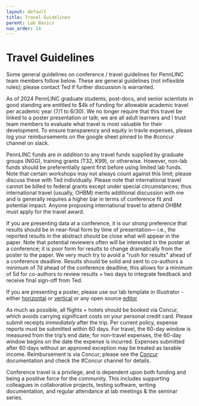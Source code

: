 ```yaml
---
layout: default
title: Travel Guidelines
parent: Lab Basics
nav_order: 14
---
```


# Travel Guidelines

Some general guidelines on conference / travel guidelines for PennLINC team members follow below.   These are general guidelines (not inflexible rules); please contact Ted if further discussion is warranted.

As of 2024 PennLINC graduate students, post-docs, and senior scientists in good standing are entitled to $4k of funding for allowable academic travel per academic year (7/1 to 6/30). We no longer require that this travel be linked to a poster presentation or talk; we are all adult learners and I trust team members to evaluate what travel is most valuable for their development.  To ensure transparency and equity in travle expenses, please log your reimbursements on the google sheet pinned to the #concur channel on slack. 

PennLINC funds are _in addition_ to any travel funds supplied by graduate groups (NGG), training grants (T32, K99), or otherwise.  However, non-lab funds should be preferentially spent first before using limited lab funds.  Note that certain workshops may not always count against this limit; please discuss these with Ted individually.  Please note that international travel cannot be billed to federal grants except under special circumstances; thus international travel (usually, OHBM) merits additional discussion with me and is generally requires a higher bar in terms of conference fit and potential impact.  Anyone proposing international travel to attend OHBM must apply for the travel award.

If you are presenting data at a conference, it is our _strong_ preference that results should be in near-final form by time of presentation— i.e., the reported results in the abstract should be close what will appear in the paper.  Note that potential reviewers often will be interested in the poster at a conference; it is poor form for results to change dramatically from the poster to the paper. We very much try to avoid a "rush for results" ahead of a conference deadline. Results should be solid and sent to co-authors a minimum of 7d ahead of the conference deadline; this allows for  a minimum of 5d for co-authors to review results + two days to integrate feedback and receive final sign-off from Ted.

If you are presenting a poster, please use our lab template in Illustrator - either [horizontal](https://github.com/PennLINC/PennLINC.github.io/raw/main/docs/LabHome/poster.ai) or [vertical](https://github.com/PennLINC/PennLINC.github.io/raw/main/docs/LabHome/poster_vertical.ai) or any open source [editor](https://github.com/PennLINC/PennLINC.github.io/raw/main/docs/LabHome/poster.svg)

As much as possible, all flights + hotels should be booked via Concur, which avoids carrying significant costs on your personal credit card. Please submit receipts _immediately_ after the trip. Per current policy, expense reports must be submitted within 60 days. For travel, the 60-day window is measured from the trip’s end date; for non-travel expenses, the 60-day window begins on the date the expense is incurred. Expenses submitted after 60 days without an approved exception may be treated as taxable income. Reimbursement is via Concur; please see the [Concur](https://pennlinc.github.io/docs/LabHome/CONCUR_Reimbursement/) documentation and check the #Concur channel for details.

Conference travel is a privilege, and is dependent upon both funding and being a positive force for the community. This includes supporting colleagues in collaborative projects, testing software, writing documentation, and regular attendance at lab meetings & the seminar series.
